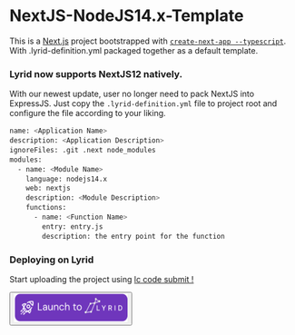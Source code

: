 # NextJS-NodeJS14.x-Template

This is a [Next.js](https://nextjs.org/) project bootstrapped with [`create-next-app --typescript`](https://github.com/vercel/next.js/tree/canary/packages/create-next-app). With .lyrid-definition.yml packaged together as a default template.

### Lyrid now supports NextJS12 natively.
With our newest update, user no longer need to pack NextJS into ExpressJS. Just copy the `.lyrid-definition.yml` file to
project root and configure the file according to your liking.
```bash
name: <Application Name>
description: <Application Description>
ignoreFiles: .git .next node_modules
modules:
  - name: <Module Name>
    language: nodejs14.x
    web: nextjs
    description: <Module Description>
    functions:
      - name: <Function Name>
        entry: entry.js
        description: the entry point for the function
```

### Deploying on Lyrid
Start uploading the project using [lc code submit !](https://docs.lyrid.io/installation)

<a href="https://app.lyrid.io/login?one-click-deploy=true&origin=github&repository-url=https://github.com/LyridInc/NextJS.TypeScript-Node14.x-Template.git&env=empty&project-type=nextjs&repo-name=NextJS.TypeScript-Node14.x-Template">
  <button>
    <img src="/public/svg/ocd_deploy_to_lyrid.svg" style="height: 50px; width:200px;"/>
  </button>
</a>



